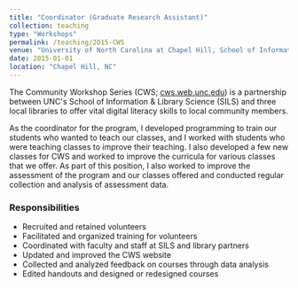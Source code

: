 ```yaml
---
title: "Coordinator (Graduate Research Assistant)"
collection: teaching
type: "Workshops"
permalink: /teaching/2015-CWS
venue: "University of North Carolina at Chapel Hill, School of Information & Library Science"
date: 2015-01-01
location: "Chapel Hill, NC"
---
```


The Community Workshop Series (CWS; [cws.web.unc.edu](https://cws.web.unc.edu)) is a partnership between UNC's School of Information & Library Science (SILS) and three local libraries to offer vital digital literacy skills to local community members.

As the coordinator for the program, I developed programming to train our students who wanted to teach our classes, and I worked with students who were teaching classes to improve their teaching. I also developed a few new classes for CWS and worked to improve the curricula for various classes that we offer. As part of this position, I also worked to improve the assessment of the program and our classes offered and conducted regular collection and analysis of assessment data.

### Responsibilities
- Recruited and retained volunteers
- Facilitated and organized training for volunteers
- Coordinated with faculty and staff at SILS and library partners
- Updated and improved the CWS website
- Collected and analyzed feedback on courses through data analysis
- Edited handouts and designed or redesigned courses
